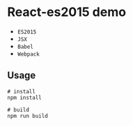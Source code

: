 # React-es2015 demo

* `ES2015`
* `JSX`
* `Babel`
* `Webpack`

## Usage

```
# install
npm install

# build
npm run build
```
